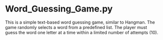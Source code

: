 # Word_Guessing_Game.py
This is a simple text-based word guessing game, similar to Hangman. The game randomly selects a word from a predefined list. The player must guess the word one letter at a time within a limited number of attempts (10).
